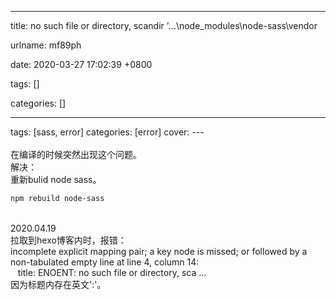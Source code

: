 
---

title: no such file or directory, scandir &#39;...\node_modules\node-sass\vendor

urlname: mf89ph

date: 2020-03-27 17:02:39 +0800

tags: []

categories: []

---
tags: [sass, error]
categories: [error]
cover:
---<br /><!-- more --><br />
在编译的时候突然出现这个问题。<br />解决：<br />重新bulid node sass。<br />

```bash
npm rebuild node-sass
```

<br />
2020.04.19<br />
拉取到hexo博客内时，报错：<br />incomplete explicit mapping pair; a key node is missed; or followed by a non-tabulated empty line at line 4, column 14:<br />   title: ENOENT: no such file or directory, sca ... <br />
因为标题内存在英文':'。

